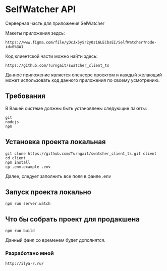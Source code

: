 # SelfWatcher API

Серверная часть для приложения SelWatcher

Макеты приложения зедсь:
```
https://www.figma.com/file/yDcJx5ySr2y0z16LECbsEI/SelfWatcher?node-id=0%3A1
```

Код клиентской части можно найти здесь:
```
https://github.com/Turngait/swatcher_client_ts
```
Данное приложение является опенсорс проектом и каждый желающий может использовать код данного приложения по своему усмотрению.

## Требования
В Вашей системе должны быть установлены следующие пакеты:
```
git
nodejs
npm
```

## Установка проекта локальная
```
git clone https://github.com/Turngait/swatcher_client_ts.git client
cd client
npm install
cp .env.example .env
```
Далее, следует заполнить все поля в фаиле .env

## Запуск проекта локально
```
npm run server:watch
```

## Что бы собрать проект для продакшена
```
npm run build
```

Данный фаил со временем будет дополнятся.

### Разработано мной
```
http://ilya-r.ru/
```
